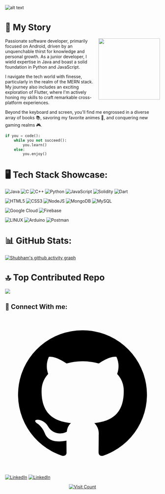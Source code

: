 ![alt text](https://i.imgur.com/fYorEpf.jpg)


# 📖 My Story
<img align="right" width="200" height="200" src="https://i.imgur.com/KnnNve6.png">

  Passionate software developer, primarily focused on Android, driven by an unquenchable thirst for knowledge and personal growth. As a junior developer, I wield expertise in Java and boast a solid foundation in Python and JavaScript.

  I navigate the tech world with finesse, particularly in the realm of the MERN stack. My journey also includes an exciting exploration of Flutter, where I'm actively honing my skills to craft remarkable cross-platform experiences.

  Beyond the keyboard and screen, you'll find me engrossed in a diverse array of books 📚, savoring my favorite animes 🍿, and conquering new gaming realms 🎮.
 

```python
if you = code():
    while you not succeed():
        you.learn()
    else:
        you.enjoy()
```





# 🖥️ Tech Stack Showcase:
![Java](https://img.shields.io/badge/java-%23ED8B00.svg?style=for-the-badge&logo=java&logoColor=white) 
![C](https://img.shields.io/badge/c-%2300599C.svg?style=for-the-badge&logo=c&logoColor=white) 
![C++](https://img.shields.io/badge/c++-%2300599C.svg?style=for-the-badge&logo=c%2B%2B&logoColor=white) 
![Python](https://img.shields.io/badge/python-3670A0?style=for-the-badge&logo=python&logoColor=ffdd54) 
![JavaScript](https://img.shields.io/badge/javascript-%23323330.svg?style=for-the-badge&logo=javascript&logoColor=%23F7DF1E) 
![Solidity](https://img.shields.io/badge/Solidity-%23363636.svg?style=for-the-badge&logo=solidity&logoColor=white) 
![Dart](https://img.shields.io/badge/dart-%230175C2.svg?style=for-the-badge&logo=dart&logoColor=white)


![HTML5](https://img.shields.io/badge/html5-%23E34F26.svg?style=for-the-badge&logo=html5&logoColor=white) 
![CSS3](https://img.shields.io/badge/css3-%231572B6.svg?style=for-the-badge&logo=css3&logoColor=white) 
![NodeJS](https://img.shields.io/badge/node.js-6DA55F?style=for-the-badge&logo=node.js&logoColor=white) 
![MongoDB](https://img.shields.io/badge/MongoDB-%234ea94b.svg?style=for-the-badge&logo=mongodb&logoColor=white) 
![MySQL](https://img.shields.io/badge/mysql-%2300f.svg?style=for-the-badge&logo=mysql&logoColor=white) 


![Google Cloud](https://img.shields.io/badge/Google%20Cloud-%234285F4.svg?style=for-the-badge&logo=google-cloud&logoColor=white) 
![Firebase](https://img.shields.io/badge/firebase-%23039BE5.svg?style=for-the-badge&logo=firebase) 


![LINUX](https://img.shields.io/badge/Linux-FCC624?style=for-the-badge&logo=linux&logoColor=black)
![Arduino](https://img.shields.io/badge/-Arduino-00979D?style=for-the-badge&logo=Arduino&logoColor=white) 
![Postman](https://img.shields.io/badge/Postman-FF6C37?style=for-the-badge&logo=postman&logoColor=white)


# 📊 GitHub Stats:
[![Shubham's github activity graph](https://github-readme-activity-graph.vercel.app/graph?username=TonyStark0801&theme=react-dark)](https://github.com/ashutosh00710/github-readme-activity-graph)


<!--![test](https://github-readme-streak-stats.herokuapp.com/?user=TonyStark0801&theme=dark&hide_border=false)<br/>-->

# 🔝 Top Contributed Repo


![](https://github-contributor-stats.vercel.app/api?username=TonyStark0801&limit=5&theme=tokyonight&combine_all_yearly_contributions=true)

## 🤝 Connect With me:
<div>
  <svg xmlns="http://www.w3.org/2000/svg" data-name="Layer 1" viewBox="0 0 24 24" id="github"><path d="M12,2.2467A10.00042,10.00042,0,0,0,8.83752,21.73419c.5.08752.6875-.21247.6875-.475,0-.23749-.01251-1.025-.01251-1.86249C7,19.85919,6.35,18.78423,6.15,18.22173A3.636,3.636,0,0,0,5.125,16.8092c-.35-.1875-.85-.65-.01251-.66248A2.00117,2.00117,0,0,1,6.65,17.17169a2.13742,2.13742,0,0,0,2.91248.825A2.10376,2.10376,0,0,1,10.2,16.65923c-2.225-.25-4.55-1.11254-4.55-4.9375a3.89187,3.89187,0,0,1,1.025-2.6875,3.59373,3.59373,0,0,1,.1-2.65s.83747-.26251,2.75,1.025a9.42747,9.42747,0,0,1,5,0c1.91248-1.3,2.75-1.025,2.75-1.025a3.59323,3.59323,0,0,1,.1,2.65,3.869,3.869,0,0,1,1.025,2.6875c0,3.83747-2.33752,4.6875-4.5625,4.9375a2.36814,2.36814,0,0,1,.675,1.85c0,1.33752-.01251,2.41248-.01251,2.75,0,.26251.1875.575.6875.475A10.0053,10.0053,0,0,0,12,2.2467Z"></path></svg>
</div>


[![LinkedIn](https://img.shields.io/badge/LinkedIn-0077B5?style=for-the-badge&logo=linkedin&logoColor=white)](https://linkedin.com/in/shubhammishra8149) 
[![LinkedIn](https://img.shields.io/badge/Instagram-E4405F?style=for-the-badge&logo=instagram&logoColor=white)](https://linkedin.com/in/shubhammishra8149) 


<div align="center">
  <a href="https://visitcount.itsvg.in">
    <img src="https://visitcount.itsvg.in/api?id=TonyStark0801&icon=0&color=0" alt="Visit Count" />
  </a>
</div>



<!-- Proudly created with GPRM ( https://gprm.itsvg.in ) -->
